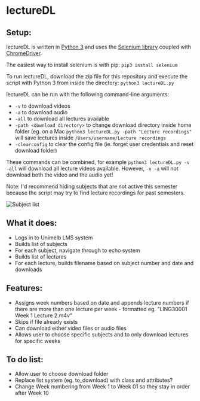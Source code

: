 # lectureDL
## Setup:
lectureDL is written in [Python 3](http://python.org/downloads) and uses the [Selenium library](http://selenium-python.readthedocs.io) coupled with [ChromeDriver](https://sites.google.com/a/chromium.org/chromedriver/).

The easiest way to install selenium is with pip:
	`pip3 install selenium`

To run lectureDL, download the zip file for this repository and execute the script with Python 3 from inside the directory:
	`python3 lectureDL.py`

lectureDL can be run with the following command-line arguments:
* `-v` to download videos
* `-a` to download audio
* `-all` to download all lectures available
* `-path <download directory>` to change download directory inside home folder (eg. on a Mac `python3 lectureDL.py -path "Lecture recordings"` will save lectures inside `/Users/username/Lecture recordings`
*  `-clearconfig` to clear the config file (ie. forget user credentials and reset download folder)

These commands can be combined, for example `python3 lectureDL.py -v -all` will download all lecture videos available. However, `-v -a` will not download both the video and the audio yet!

Note: I'd recommend hiding subjects that are not active this semester because the script may try to find lecture recordings for past semesters.

![Subject list](img/subj_list_screenshot.png?raw=true "Click on the gear to hide subjects")

## What it does:
* Logs in to Unimelb LMS system
* Builds list of subjects
* For each subject, navigate through to echo system
* Builds list of lectures
* For each lecture, builds filename based on subject number and date and downloads

## Features:
* Assigns week numbers based on date and appends lecture numbers if there are more than one lecture per week - formatted eg. "LING30001 Week 1 Lecture 2.m4v"
* Skips if file already exists
* Can download either video files or audio files
* Allows user to choose specific subjects and to only download lectures for specific weeks

## To do list:
* Allow user to choose download folder
* Replace list system (eg. to_download) with class and attributes?
* Change Week numbering from Week 1 to Week 01 so they stay in order after Week 10